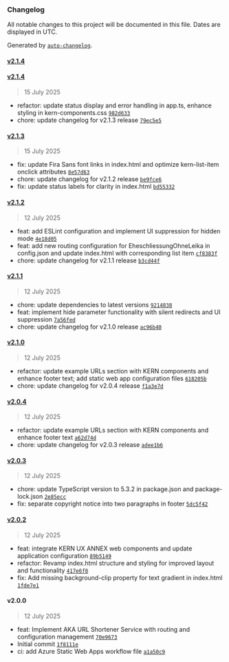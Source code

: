 ### Changelog

All notable changes to this project will be documented in this file. Dates are displayed in UTC.

Generated by [`auto-changelog`](https://github.com/CookPete/auto-changelog).

#### [v2.1.4](https://github.com/AxelWol/aka-service/compare/v2.1.4...v2.1.4)

#### [v2.1.4](https://github.com/AxelWol/aka-service/compare/v2.1.3...v2.1.4)

> 15 July 2025

- refactor: update status display and error handling in app.ts, enhance styling in kern-components.css [`982d633`](https://github.com/AxelWol/aka-service/commit/982d63357c1bc6564c37c35cff5e71d6b1b9b176)
- chore: update changelog for v2.1.3 release [`79ec5e5`](https://github.com/AxelWol/aka-service/commit/79ec5e5b3e18f2235286e0d20145f1e158ad8226)

#### [v2.1.3](https://github.com/AxelWol/aka-service/compare/v2.1.2...v2.1.3)

> 15 July 2025

- fix: update Fira Sans font links in index.html and optimize kern-list-item onclick attributes [`8e57d63`](https://github.com/AxelWol/aka-service/commit/8e57d636841795b2b83ebef2c304c4b2c85aed31)
- chore: update changelog for v2.1.2 release [`be9fce6`](https://github.com/AxelWol/aka-service/commit/be9fce699bbef9644a569e341cf6b880c7b9373e)
- fix: update status labels for clarity in index.html [`bd55332`](https://github.com/AxelWol/aka-service/commit/bd55332dbc3c1d1388dc1855f6cbaf5f0d5ccf45)

#### [v2.1.2](https://github.com/AxelWol/aka-service/compare/v2.1.1...v2.1.2)

> 12 July 2025

- feat: add ESLint configuration and implement UI suppression for hidden mode [`4e18d05`](https://github.com/AxelWol/aka-service/commit/4e18d059b528bf82ab75efc31430d662da80ff0f)
- feat: add new routing configuration for EheschliessungOhneLeika in config.json and update index.html with corresponding list item [`cf8383f`](https://github.com/AxelWol/aka-service/commit/cf8383f042ff7461d7f0cef929a39f4f3356f336)
- chore: update changelog for v2.1.1 release [`b3cd44f`](https://github.com/AxelWol/aka-service/commit/b3cd44ffa547206eda729c0b2c52022862515e92)

#### [v2.1.1](https://github.com/AxelWol/aka-service/compare/v2.1.0...v2.1.1)

> 12 July 2025

- chore: update dependencies to latest versions [`9214838`](https://github.com/AxelWol/aka-service/commit/92148383a7fc146556ae8138d3b2dc749e06744c)
- feat: implement hide parameter functionality with silent redirects and UI suppression [`7a56fed`](https://github.com/AxelWol/aka-service/commit/7a56fed91d537aec184575c4f5263d9b732711c1)
- chore: update changelog for v2.1.0 release [`ac96b40`](https://github.com/AxelWol/aka-service/commit/ac96b4061e71b4a2d88e26162acd18a802265cbb)

#### [v2.1.0](https://github.com/AxelWol/aka-service/compare/v2.0.4...v2.1.0)

> 12 July 2025

- refactor: update example URLs section with KERN components and enhance footer text; add static web app configuration files [`618205b`](https://github.com/AxelWol/aka-service/commit/618205bd0aa32e73b62a1bf4cd35b43655ff725a)
- chore: update changelog for v2.0.4 release [`f1a3e7d`](https://github.com/AxelWol/aka-service/commit/f1a3e7df1cb99fa7ce3bcbaffb98f1a5f24480e8)

#### [v2.0.4](https://github.com/AxelWol/aka-service/compare/v2.0.3...v2.0.4)

> 12 July 2025

- refactor: update example URLs section with KERN components and enhance footer text [`a62d74d`](https://github.com/AxelWol/aka-service/commit/a62d74d7f33bfb0f1daca97202bd1d7405688590)
- chore: update changelog for v2.0.3 release [`adee1b6`](https://github.com/AxelWol/aka-service/commit/adee1b6557714fd7be7ac78c37ecef257acdf75a)

#### [v2.0.3](https://github.com/AxelWol/aka-service/compare/v2.0.2...v2.0.3)

> 12 July 2025

- chore: update TypeScript version to 5.3.2 in package.json and package-lock.json [`2e85ecc`](https://github.com/AxelWol/aka-service/commit/2e85ecce7a4fd8a3096fe0a26af7ee2b151576a5)
- fix: separate copyright notice into two paragraphs in footer [`5dc5f42`](https://github.com/AxelWol/aka-service/commit/5dc5f42b5312163670559d022dcc701cd5731faf)

#### [v2.0.2](https://github.com/AxelWol/aka-service/compare/v2.0.0...v2.0.2)

> 12 July 2025

- feat: integrate KERN UX ANNEX web components and update application configuration [`89b5149`](https://github.com/AxelWol/aka-service/commit/89b51494dec0b3e3951897c803883e1465fba5c7)
- refactor: Revamp index.html structure and styling for improved layout and functionality [`417e6f8`](https://github.com/AxelWol/aka-service/commit/417e6f8af5cb41bedb91bd8e9cc03e116888f955)
- fix: Add missing background-clip property for text gradient in index.html [`1fde7e1`](https://github.com/AxelWol/aka-service/commit/1fde7e11cd37589c44080c03128d9f3f35b6e452)

#### v2.0.0

> 12 July 2025

- feat: Implement AKA URL Shortener Service with routing and configuration management [`70e9673`](https://github.com/AxelWol/aka-service/commit/70e967325a2edf0d7730e2107f05f1743d14acaa)
- Initial commit [`1f8111e`](https://github.com/AxelWol/aka-service/commit/1f8111edef745c2b5c12354e87ffd31ff0e9c56f)
- ci: add Azure Static Web Apps workflow file [`a1a50c9`](https://github.com/AxelWol/aka-service/commit/a1a50c94a057aa74803dc2df03ce4cf506154b11)

